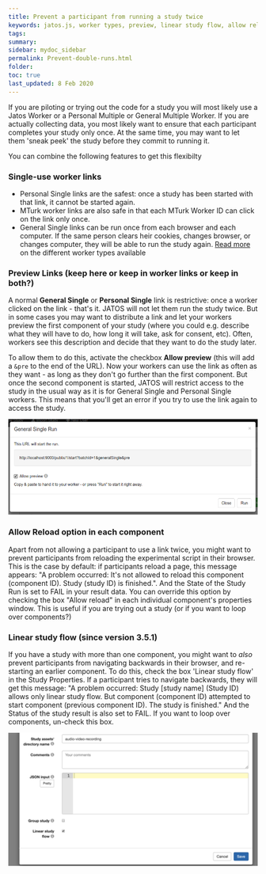 ```yaml
---
title: Prevent a participant from running a study twice
keywords: jatos.js, worker types, preview, linear study flow, allow reload
tags:
summary:
sidebar: mydoc_sidebar
permalink: Prevent-double-runs.html
folder:
toc: true
last_updated: 8 Feb 2020
---
```


If you are piloting or trying out the code for a study you will most likely use a Jatos Worker or a Personal Multiple 
or General Multiple Worker. If you are actually collecting data, you most likely want to ensure that each participant 
completes your study only once. At the same time, you may want to let them 'sneak peek' the study before they commit to running it. 

You can combine the following features to get this flexibilty

### Single-use worker links

* Personal Single links are the safest: once a study has been started with that link, it cannot be started again. 
* MTurk worker links are also safe in that each MTurk Worker ID can click on the link only once.  
* General Single links can be run once from each browser and each computer. If the same person clears heir cookies, changes browser, or changes computer, they will be able to run the study again. 
[Read more](Worker-Types.html) on the different worker types available 


### Preview Links (keep here or keep in worker links or keep in both?)

A normal **General Single** or **Personal Single** link is restrictive: once a worker clicked on the link - that's it. JATOS will not let them run the study twice. But in some cases you may want to distribute a link and let your workers preview the first component of your study (where you could e.g. describe what they will have to do, how long it will take, ask for consent, etc). Often, workers see this description and decide that they want to do the study later.

To allow them to do this, activate the checkbox **Allow preview** (this will add a `&pre` to the end of the URL). Now your workers can use the link as often as they want - as long as they don't go further than the first component. But once the second component is started, JATOS will restrict access to the study in the usual way as it is for General Single and Personal Single workers. This means that you'll get an error if you try to use the link again to access the study.

![GUI Screenshot](images/preview_general_single_run.png)


### Allow Reload option in each component

Apart from not allowing a participant to use a link twice, you might want to prevent participants from reloading the experimental script in their browser. This is the case by default: if participants reload a page, this message appears: "A problem occurred:
It's not allowed to reload this component (component ID). Study (study ID) is finished.". And the State of the Study Run is set to FAIL in your result data. You can override this option by checking the box "Allow reload" in each individual component's properties window. This is useful if you are trying out a study (or if you want to loop over components?)


### Linear study flow (since version 3.5.1)

If you have a study with more than one component, you might want to *also* prevent participants from navigating backwards in their browser, and re-starting an earlier component. To do this, check the box 'Linear study flow' in the Study Properties. If a participant tries to navigate backwards, they will get this message: "A problem occurred: Study [study name] (Study ID) allows only linear study flow. But component (component ID) attempted to start component (previous component ID). The study is finished." And the Status of the study result is also set to FAIL. If you want to loop over components, un-check this box. 

![Study Properties Screenshot](images/linearStudyFlow.png)
